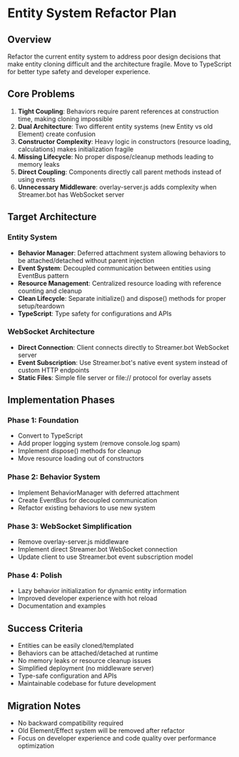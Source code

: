 # Entity System Refactor Plan

## Overview
Refactor the current entity system to address poor design decisions that make entity cloning difficult and the architecture fragile. Move to TypeScript for better type safety and developer experience.

## Core Problems
1. **Tight Coupling**: Behaviors require parent references at construction time, making cloning impossible
2. **Dual Architecture**: Two different entity systems (new Entity vs old Element) create confusion
3. **Constructor Complexity**: Heavy logic in constructors (resource loading, calculations) makes initialization fragile
4. **Missing Lifecycle**: No proper dispose/cleanup methods leading to memory leaks
5. **Direct Coupling**: Components directly call parent methods instead of using events
6. **Unnecessary Middleware**: overlay-server.js adds complexity when Streamer.bot has WebSocket server

## Target Architecture

### Entity System
- **Behavior Manager**: Deferred attachment system allowing behaviors to be attached/detached without parent injection
- **Event System**: Decoupled communication between entities using EventBus pattern
- **Resource Management**: Centralized resource loading with reference counting and cleanup
- **Clean Lifecycle**: Separate initialize() and dispose() methods for proper setup/teardown
- **TypeScript**: Type safety for configurations and APIs

### WebSocket Architecture
- **Direct Connection**: Client connects directly to Streamer.bot WebSocket server
- **Event Subscription**: Use Streamer.bot's native event system instead of custom HTTP endpoints
- **Static Files**: Simple file server or file:// protocol for overlay assets

## Implementation Phases

### Phase 1: Foundation
- Convert to TypeScript
- Add proper logging system (remove console.log spam)
- Implement dispose() methods for cleanup
- Move resource loading out of constructors

### Phase 2: Behavior System
- Implement BehaviorManager with deferred attachment
- Create EventBus for decoupled communication
- Refactor existing behaviors to use new system

### Phase 3: WebSocket Simplification
- Remove overlay-server.js middleware
- Implement direct Streamer.bot WebSocket connection
- Update client to use Streamer.bot event subscription model

### Phase 4: Polish
- Lazy behavior initialization for dynamic entity information
- Improved developer experience with hot reload
- Documentation and examples

## Success Criteria
- Entities can be easily cloned/templated
- Behaviors can be attached/detached at runtime
- No memory leaks or resource cleanup issues
- Simplified deployment (no middleware server)
- Type-safe configuration and APIs
- Maintainable codebase for future development

## Migration Notes
- No backward compatibility required
- Old Element/Effect system will be removed after refactor
- Focus on developer experience and code quality over performance optimization
